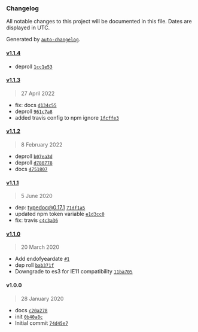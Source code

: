 ### Changelog

All notable changes to this project will be documented in this file. Dates are displayed in UTC.

Generated by [`auto-changelog`](https://github.com/CookPete/auto-changelog).

#### [v1.1.4](https://github.com/totalpave/dates/compare/v1.1.3...v1.1.4)

- deproll [`1cc1e53`](https://github.com/totalpave/dates/commit/1cc1e536211d2f16f734c94523fb090b2f075249)

#### [v1.1.3](https://github.com/totalpave/dates/compare/v1.1.2...v1.1.3)

> 27 April 2022

- fix: docs [`d134c55`](https://github.com/totalpave/dates/commit/d134c5526ed0cb65be50722e7cac2f871195b580)
- deproll [`961c7a8`](https://github.com/totalpave/dates/commit/961c7a86624f0696c179f978e53eef49cd06f3fa)
- added travis config to npm ignore [`1fcffe3`](https://github.com/totalpave/dates/commit/1fcffe3b29d11c854c425e66f2bccb876cfb31f8)

#### [v1.1.2](https://github.com/totalpave/dates/compare/v1.1.1...v1.1.2)

> 8 February 2022

- deproll [`b07ea3d`](https://github.com/totalpave/dates/commit/b07ea3d833e77f75b5cfae700cade7a594017ef5)
- deproll [`d780778`](https://github.com/totalpave/dates/commit/d780778e623e66d5f34c468c3ca2e94d9dc53028)
- docs [`4751807`](https://github.com/totalpave/dates/commit/47518077c30f181310bc8a7bf738ce5dddb660f7)

#### [v1.1.1](https://github.com/totalpave/dates/compare/v1.1.0...v1.1.1)

> 5 June 2020

- dep: typedoc@0.17.1 [`71df1a5`](https://github.com/totalpave/dates/commit/71df1a5db379a1190105a5f0870acdd90749af45)
- updated npm token variable [`e1d3cc0`](https://github.com/totalpave/dates/commit/e1d3cc06f8a1bc9478ea8bafed489e49f254aaf0)
- fix: travis [`c4c3a36`](https://github.com/totalpave/dates/commit/c4c3a363885988eda76d207598ce487602f6d0e3)

#### [v1.1.0](https://github.com/totalpave/dates/compare/v1.0.0...v1.1.0)

> 20 March 2020

- Add endofyeardate [`#1`](https://github.com/totalpave/dates/pull/1)
- dep roll [`bab371f`](https://github.com/totalpave/dates/commit/bab371f77294c59c98ecb6d90cdf8607d6d11457)
- Downgrade to es3 for IE11 compatibility [`11ba705`](https://github.com/totalpave/dates/commit/11ba705f5f3a312147591a8fbd0fda075b6a194d)

#### v1.0.0

> 28 January 2020

- docs [`c20a278`](https://github.com/totalpave/dates/commit/c20a2788a4622c1c3175bf192f3594474133a2b1)
- init [`0b40a8c`](https://github.com/totalpave/dates/commit/0b40a8ca94556665e646ec1d377b9ba8a330ee95)
- Initial commit [`74d45e7`](https://github.com/totalpave/dates/commit/74d45e7636a46c5a9af18ff4988ea419e0330987)
